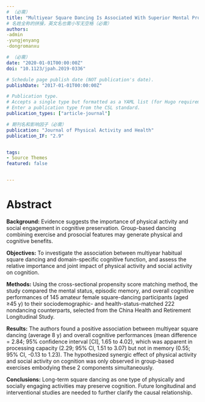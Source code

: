 ```yaml
---
# （必需）
title: "Multiyear Square Dancing Is Associated With Superior Mental Processing Capacity But Not Memory in Middle-Aged and Older Chinese Women: A Cross-Sectional Propensity Score"
# 名姓全称的拼接，英文名也需小写无空格（必需）
authors:
-admin
-yungjenyang
-dongromanxu

# （必需）
date: "2020-01-01T00:00:00Z"
doi: "10.1123/jpah.2019-0336"

# Schedule page publish date (NOT publication's date).
publishDate: "2017-01-01T00:00:00Z"

# Publication type.
# Accepts a single type but formatted as a YAML list (for Hugo requirements).
# Enter a publication type from the CSL standard.
publication_types: ["article-journal"]

# 期刊名和影响因子（必需）
publication: "Journal of Physical Activity and Health"
publication_IF: "2.9"


tags:
- Source Themes
featured: false


---
```


# **Abstract**
**Background:** Evidence suggests the importance of physical activity and social engagement in cognitive preservation. Group-based dancing combining exercise and prosocial features may generate physical and cognitive benefits.

**Objectives:** To investigate the association between multiyear habitual square dancing and domain-specific cognitive function, and assess the relative importance and joint impact of physical activity and social activity on cognition.

**Methods:** Using the cross-sectional propensity score matching method, the study compared the mental status, episodic memory, and overall cognitive performances of 145 amateur female square-dancing participants (aged ≥45 y) to their sociodemographic- and health-status-matched 222 nondancing counterparts, selected from the China Health and Retirement Longitudinal Study.

**Results:** The authors found a positive association between multiyear square dancing (average 8 y) and overall cognitive performances (mean difference = 2.84; 95% confidence interval [CI], 1.65 to 4.02), which was apparent in processing capacity (2.29; 95% CI, 1.51 to 3.07) but not in memory (0.55; 95% CI, -0.13 to 1.23). The hypothesized synergic effect of physical activity and social activity on cognition was only observed in group-based exercises embodying these 2 components simultaneously.

**Conclusions:** Long-term square dancing as one type of physically and socially engaging activities may preserve cognition. Future longitudinal and interventional studies are needed to further clarify the causal relationship.